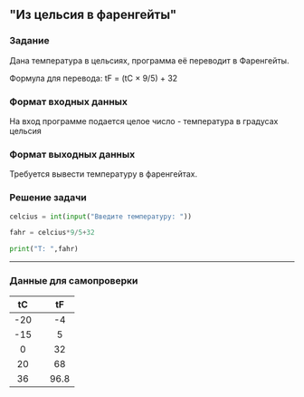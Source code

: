 ## "Из цельсия в фаренгейты"

### Задание

Дана температура в цельсиях, программа её переводит в Фаренгейты.

Формула для перевода: tF = (tC × 9/5) + 32

### Формат входных данных

На вход программе подается целое число - температура в градусах цельсия

### Формат выходных данных

Требуется вывести температуру в фаренгейтах.

### Решение задачи

```python
celcius = int(input("Введите температуру: "))

fahr = celcius*9/5+32

print("T: ",fahr)
```

---

### Данные для самопроверки
|   tC   |  |   tF   |
| :---: | ---| :---: |
|   -20   |  |   -4  | 
|   -15   |  |   5  | 
|   0  |  |  32  |  
|   20  |  |  68  |  
|   36  |  |  96.8  |
